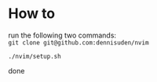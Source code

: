 # How to

run the following two commands:\
`git clone git@github.com:dennisuden/nvim`

`./nvim/setup.sh`

done
